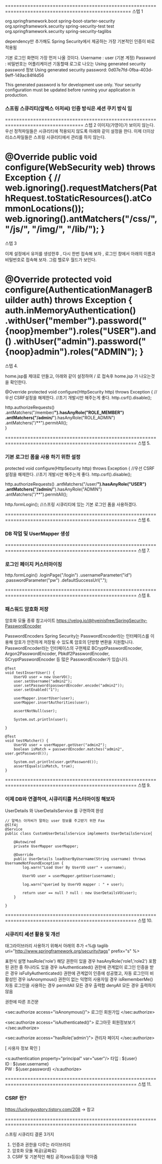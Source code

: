 ===================================================================================================
스텝 1

   <!-- 스프링 시큐리티 라이브러리 -->
   <dependency>
	   <groupId>org.springframework.boot</groupId>
	   <artifactId>spring-boot-starter-security</artifactId>
   </dependency>
   <dependency>
	   <groupId>org.springframework.security</groupId>
   	   <artifactId>spring-security-test</artifactId>
	   <scope>test</scope>
   </dependency>
   <!-- 스프링 부트에서는  jsp 태그를 지원 하지 않기 때문에 직접 입력 해야야함 -->
   <dependency>
	   <groupId>org.springframework.security</groupId>
	   <artifactId>spring-security-taglibs</artifactId>
   </dependency>
		

dependency만 추가해도 Spring Security에서 제공하는 가장 기본적인 인증이 바로 적용됨

기본 로그인 화면이 가장 먼저 나올 것이다.
Username : user (기본 계정)
Password : 비밀번호는 어플리케이션 기동할때 로그로 나오는 Using generated security password 정보
Using generated security password: 0d07e7fd-0fba-403d-9eff-149ac84f4d56

This generated password is for development use only. Your security configuration must be updated before running your application in production.

### 스프링 스큐리티(알렉스 아저씨) 인증 방식은 세션 쿠키 방식 임

==================================================================================
스텝 2
   이미지(가영이)가 보이지 않는다.
   우선 정적파일들은 시큐리티에 적용되지 않도록 아래와 같이 설정을 한다.
   이제 더이상 리소스파일들은 스프링 시큐리티에서 관리를 하지 않는다.   

   @Override
   public void configure(WebSecurity web) throws Exception {
      // web.ignoring().requestMatchers(PathRequest.toStaticResources().atCommonLocations());
      web.ignoring().antMatchers("/css/**", "/js/**", "/img/**", "/lib/**");
   }
=====================================================================================================
스텝 3

이제 설정에서 유저를 생성한후 , 다시 한번 접속해 보자 , 로그인 창에서 아래의 이름과 비밀번호로 접속해 보자. 그럼 헬로우 월드가 보인다.
   
   @Override
   protected void configure(AuthenticationManagerBuilder auth) throws Exception {
       auth.inMemoryAuthentication()
               .withUser("member").password("{noop}member").roles("USER").and()
               .withUser("admin").password("{noop}admin").roles("ADMIN");
   }
=====================================================================================================
스텝 4.

home.jsp를 제대로 만들고, 아래와 같이 설정하여 / 로 접속후 home.jsp 가 나오는것을 확인한다.

   @Override
   protected void configure(HttpSecurity http) throws Exception {
      //우선 CSRF설정을 해제한다.
      //초기 개발시만 해주는게 좋다.
      http.csrf().disable();
      
   http.authorizeRequests()
      .antMatchers("/member/**").hasAnyRole("ROLE_MEMBER") 
      .antMatchers("/admin/**").hasAnyRole("ROLE_ADMIN")
      .antMatchers("/**").permitAll();      
   }
   
=====================================================================================================
스텝 5.

### 기본 로그인 폼을 사용 하기 위한 설정
   protected void configure(HttpSecurity http) throws Exception {
      //우선 CSRF설정을 해제한다.
      //초기 개발시만 해주는게 좋다.
      http.csrf().disable();
      
   http.authorizeRequests()
   	.antMatchers("/user/**").hasAnyRole("USER") 
    .antMatchers("/admin/**").hasAnyRole("ADMIN")
    .antMatchers("/**").permitAll();
      
   http.formLogin(); //스프링 시큐리티에 있는 기본 로그인 폼을 사용하겠다.

=====================================================================================================
스텝 6.

### DB 작업 및 UserMapper 생성

=====================================================================================================
스텝 7.

### 로그인 페이지 커스터마이징

http.formLogin()
	.loginPage("/login")
	.usernameParameter("id")
	.passwordParameter("pw")
	.defaultSuccessUrl(".");
	
=====================================================================================================
스텝 8.

### 패스워드 암호화 저장

암호화 모듈 종류 참고사이트
https://velog.io/@hyeinisfree/SpringSecurity-PasswordEncoder

PasswordEncoders
Spring Security는 PasswordEncoder라는 인터페이스를 이용해 암호가 안전하게 저장될 수 있도록 암호의 단방향 변환을 지원합니다. 
PasswordEncoder라는 인터페이스의 구현체로 BCryptPasswordEncoder, Argon2PasswordEncoder, Pbkdf2PasswordEncoder, SCryptPasswordEncoder 등 많은 PasswordEncoder가 있습니다. 

	@Test
	void testInsertUser() {
		UserVO user = new UserVO();
		user.setUsername("admin2");
		user.setPassword(passwordEncoder.encode("admin2"));
		user.setEnabled("1");
		
		userMapper.insertUser(user);
		userMapper.insertAuthorities(user);
		
		assertNotNull(user);
		
		System.out.println(user);
		
	}
	
	@Test
	void testMatcher() {
		UserVO user = userMapper.getUser("admin2");
		boolean isMatch = passwordEncoder.matches("admin2", user.getPassword());
		
		System.out.println(user.getPassword());
		assertEquals(isMatch, true);
	}

=====================================================================================================
스텝 9.

### 이제 DB와 연결하여, 시큐리티를 커스터마이징 해보자

UserDetails 와 UserDetailsService 를 구현하여 완성

~~~
// 알렉스 아저씨가 말하는 user 정보를 주고받기 위한 Fax
@Slf4j
@Service
public class CustomUserDetailsService implements UserDetailsService{

	@Autowired
	private UserMapper userMapper;
	
	@Override
	public UserDetails loadUserByUsername(String username) throws UsernameNotFoundException {
		log.warn("Load User By UserVO user" + username);
		
		UserVO user = userMapper.getUser(username);
		
		log.warn("queried by UserVO mapper : " + user);
		
		return user == null ? null : new UserDetailsVO(user);
	}
	
}
~~~

=====================================================================================================
스텝 10.

### 시큐리티 세션 활용 및 개선

태그라이브러리 사용하기 위해서 아래의 추가
<%@ taglib uri="http://www.springframework.org/security/tags" prefix="s" %>

표현식                              설명
hasRole('role')   해당 권한이 있을 경우
hasAnyRole('role1,'role2')   포함된 권한 중 하나라도 있을 경우
isAuthenticated()   권한에 관계없이 로그인 인증을 받은 경우
isFullyAuthenticated()   권한에 관계없이 인증에 성공했고, 자동 로그인이 비활성인 경우
isAnonymous()   권한이 없는 익명의 사용자일 경우
isRememberMe()   자동 로그인을 사용하는 경우
permitAll   모든 경우 출력함
denyAll   모든 경우 출력하지 않음

권한에 따른 조건문

<!-- 표현식이 지정한 권한에 맞을 때만 출력 -->
<sec:authorize access="isAnonymous()">
   로그인
   회원가입
</sec:authorize>

<sec:authorize access="isAuthenticated()">
   로그아웃
   회원정보보기
</sec:authorize>

<sec:authorize access="hasRole('admin')">
  관리자 페이지
</sec:authorize>



[ 사용자 정보 확인 ]

<s:authentication property="principal" var="user"/> 
타입 : ${user} <br>
ID : ${user.username} <br>
PW : ${user.password}
</s:authorize>

=====================================================================================================
스텝 11.

### CSRF 란?

https://luckyguystory.tistory.com/208 -> 참고

<input type="hidden" name="${_csrf.parameterName}" value="${_csrf.token}" />

=====================================================================================================

스프링 시큐리티 결론 3가지

1. 인증과 권한을 다루는 라이브러리
2. 암호화 모듈 제공(공짜로)
3. CSRF 및 기본적인 해킹 공격(xss등등)을 막아줌
